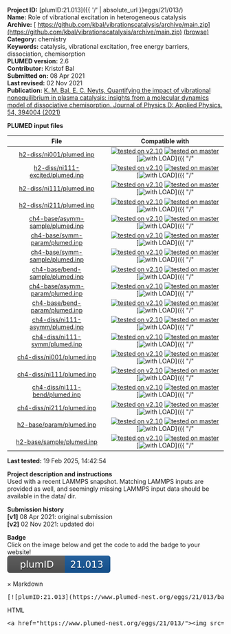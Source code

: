 **Project ID:** [plumID:21.013]({{ '/' | absolute_url }}eggs/21/013/)  
**Name:**  Role of vibrational excitation in heterogeneous catalysis  
**Archive:** [ https://github.com/kbal/vibrationscatalysis/archive/main.zip](https://github.com/kbal/vibrationscatalysis/archive/main.zip) [(browse)](https://github.com/kbal/vibrationscatalysis/tree/main)  
**Category:**  chemistry  
**Keywords:**  catalysis, vibrational excitation, free energy barriers, dissociation, chemisorption  
**PLUMED version:**  2.6  
**Contributor:**  Kristof Bal  
**Submitted on:** 08 Apr 2021  
**Last revised:** 02 Nov 2021  
**Publication:** [K. M. Bal, E. C. Neyts, Quantifying the impact of vibrational nonequilibrium in plasma catalysis: insights from a molecular dynamics model of dissociative chemisorption. Journal of Physics D: Applied Physics. 54, 394004 (2021)](http://dx.doi.org/10.1088/1361-6463/ac113a)  
  
**PLUMED input files**  
  
| File     | Compatible with |  
|:--------:|:--------:|  
| [h2-diss/ni001/plumed.inp](./data/h2-diss/ni001/plumed.inp.md) |  [![tested on v2.10](https://img.shields.io/badge/v2.10-failed-red.svg)](data/h2-diss/ni001/plumed.inp.plumed.stderr) [![tested on master](https://img.shields.io/badge/master-failed-red.svg)](data/h2-diss/ni001/plumed.inp.plumed_master.stderr) [![with LOAD](https://img.shields.io/badge/with-LOAD-yellow.svg)]({{ "/" | absolute_url }}badges) |  
| [h2-diss/ni111-excited/plumed.inp](./data/h2-diss/ni111-excited/plumed.inp.md) |  [![tested on v2.10](https://img.shields.io/badge/v2.10-failed-red.svg)](data/h2-diss/ni111-excited/plumed.inp.plumed.stderr) [![tested on master](https://img.shields.io/badge/master-failed-red.svg)](data/h2-diss/ni111-excited/plumed.inp.plumed_master.stderr) [![with LOAD](https://img.shields.io/badge/with-LOAD-yellow.svg)]({{ "/" | absolute_url }}badges) |  
| [h2-diss/ni111/plumed.inp](./data/h2-diss/ni111/plumed.inp.md) |  [![tested on v2.10](https://img.shields.io/badge/v2.10-failed-red.svg)](data/h2-diss/ni111/plumed.inp.plumed.stderr) [![tested on master](https://img.shields.io/badge/master-failed-red.svg)](data/h2-diss/ni111/plumed.inp.plumed_master.stderr) [![with LOAD](https://img.shields.io/badge/with-LOAD-yellow.svg)]({{ "/" | absolute_url }}badges) |  
| [h2-diss/ni211/plumed.inp](./data/h2-diss/ni211/plumed.inp.md) |  [![tested on v2.10](https://img.shields.io/badge/v2.10-failed-red.svg)](data/h2-diss/ni211/plumed.inp.plumed.stderr) [![tested on master](https://img.shields.io/badge/master-failed-red.svg)](data/h2-diss/ni211/plumed.inp.plumed_master.stderr) [![with LOAD](https://img.shields.io/badge/with-LOAD-yellow.svg)]({{ "/" | absolute_url }}badges) |  
| [ch4-base/asymm-sample/plumed.inp](./data/ch4-base/asymm-sample/plumed.inp.md) |  [![tested on v2.10](https://img.shields.io/badge/v2.10-passing-green.svg)](data/ch4-base/asymm-sample/plumed.inp.plumed.stderr) [![tested on master](https://img.shields.io/badge/master-failed-red.svg)](data/ch4-base/asymm-sample/plumed.inp.plumed_master.stderr) [![with LOAD](https://img.shields.io/badge/with-LOAD-yellow.svg)]({{ "/" | absolute_url }}badges) |  
| [ch4-base/symm-param/plumed.inp](./data/ch4-base/symm-param/plumed.inp.md) |  [![tested on v2.10](https://img.shields.io/badge/v2.10-passing-green.svg)](data/ch4-base/symm-param/plumed.inp.plumed.stderr) [![tested on master](https://img.shields.io/badge/master-passing-green.svg)](data/ch4-base/symm-param/plumed.inp.plumed_master.stderr) [![with LOAD](https://img.shields.io/badge/with-LOAD-yellow.svg)]({{ "/" | absolute_url }}badges) |  
| [ch4-base/symm-sample/plumed.inp](./data/ch4-base/symm-sample/plumed.inp.md) |  [![tested on v2.10](https://img.shields.io/badge/v2.10-passing-green.svg)](data/ch4-base/symm-sample/plumed.inp.plumed.stderr) [![tested on master](https://img.shields.io/badge/master-failed-red.svg)](data/ch4-base/symm-sample/plumed.inp.plumed_master.stderr) [![with LOAD](https://img.shields.io/badge/with-LOAD-yellow.svg)]({{ "/" | absolute_url }}badges) |  
| [ch4-base/bend-sample/plumed.inp](./data/ch4-base/bend-sample/plumed.inp.md) |  [![tested on v2.10](https://img.shields.io/badge/v2.10-passing-green.svg)](data/ch4-base/bend-sample/plumed.inp.plumed.stderr) [![tested on master](https://img.shields.io/badge/master-failed-red.svg)](data/ch4-base/bend-sample/plumed.inp.plumed_master.stderr) [![with LOAD](https://img.shields.io/badge/with-LOAD-yellow.svg)]({{ "/" | absolute_url }}badges) |  
| [ch4-base/asymm-param/plumed.inp](./data/ch4-base/asymm-param/plumed.inp.md) |  [![tested on v2.10](https://img.shields.io/badge/v2.10-passing-green.svg)](data/ch4-base/asymm-param/plumed.inp.plumed.stderr) [![tested on master](https://img.shields.io/badge/master-passing-green.svg)](data/ch4-base/asymm-param/plumed.inp.plumed_master.stderr) [![with LOAD](https://img.shields.io/badge/with-LOAD-yellow.svg)]({{ "/" | absolute_url }}badges) |  
| [ch4-base/bend-param/plumed.inp](./data/ch4-base/bend-param/plumed.inp.md) |  [![tested on v2.10](https://img.shields.io/badge/v2.10-passing-green.svg)](data/ch4-base/bend-param/plumed.inp.plumed.stderr) [![tested on master](https://img.shields.io/badge/master-passing-green.svg)](data/ch4-base/bend-param/plumed.inp.plumed_master.stderr) [![with LOAD](https://img.shields.io/badge/with-LOAD-yellow.svg)]({{ "/" | absolute_url }}badges) |  
| [ch4-diss/ni111-asymm/plumed.inp](./data/ch4-diss/ni111-asymm/plumed.inp.md) |  [![tested on v2.10](https://img.shields.io/badge/v2.10-failed-red.svg)](data/ch4-diss/ni111-asymm/plumed.inp.plumed.stderr) [![tested on master](https://img.shields.io/badge/master-failed-red.svg)](data/ch4-diss/ni111-asymm/plumed.inp.plumed_master.stderr) [![with LOAD](https://img.shields.io/badge/with-LOAD-yellow.svg)]({{ "/" | absolute_url }}badges) |  
| [ch4-diss/ni111-symm/plumed.inp](./data/ch4-diss/ni111-symm/plumed.inp.md) |  [![tested on v2.10](https://img.shields.io/badge/v2.10-failed-red.svg)](data/ch4-diss/ni111-symm/plumed.inp.plumed.stderr) [![tested on master](https://img.shields.io/badge/master-failed-red.svg)](data/ch4-diss/ni111-symm/plumed.inp.plumed_master.stderr) [![with LOAD](https://img.shields.io/badge/with-LOAD-yellow.svg)]({{ "/" | absolute_url }}badges) |  
| [ch4-diss/ni001/plumed.inp](./data/ch4-diss/ni001/plumed.inp.md) |  [![tested on v2.10](https://img.shields.io/badge/v2.10-failed-red.svg)](data/ch4-diss/ni001/plumed.inp.plumed.stderr) [![tested on master](https://img.shields.io/badge/master-failed-red.svg)](data/ch4-diss/ni001/plumed.inp.plumed_master.stderr) [![with LOAD](https://img.shields.io/badge/with-LOAD-yellow.svg)]({{ "/" | absolute_url }}badges) |  
| [ch4-diss/ni111/plumed.inp](./data/ch4-diss/ni111/plumed.inp.md) |  [![tested on v2.10](https://img.shields.io/badge/v2.10-failed-red.svg)](data/ch4-diss/ni111/plumed.inp.plumed.stderr) [![tested on master](https://img.shields.io/badge/master-failed-red.svg)](data/ch4-diss/ni111/plumed.inp.plumed_master.stderr) [![with LOAD](https://img.shields.io/badge/with-LOAD-yellow.svg)]({{ "/" | absolute_url }}badges) |  
| [ch4-diss/ni111-bend/plumed.inp](./data/ch4-diss/ni111-bend/plumed.inp.md) |  [![tested on v2.10](https://img.shields.io/badge/v2.10-failed-red.svg)](data/ch4-diss/ni111-bend/plumed.inp.plumed.stderr) [![tested on master](https://img.shields.io/badge/master-failed-red.svg)](data/ch4-diss/ni111-bend/plumed.inp.plumed_master.stderr) [![with LOAD](https://img.shields.io/badge/with-LOAD-yellow.svg)]({{ "/" | absolute_url }}badges) |  
| [ch4-diss/ni211/plumed.inp](./data/ch4-diss/ni211/plumed.inp.md) |  [![tested on v2.10](https://img.shields.io/badge/v2.10-failed-red.svg)](data/ch4-diss/ni211/plumed.inp.plumed.stderr) [![tested on master](https://img.shields.io/badge/master-failed-red.svg)](data/ch4-diss/ni211/plumed.inp.plumed_master.stderr) [![with LOAD](https://img.shields.io/badge/with-LOAD-yellow.svg)]({{ "/" | absolute_url }}badges) |  
| [h2-base/param/plumed.inp](./data/h2-base/param/plumed.inp.md) |  [![tested on v2.10](https://img.shields.io/badge/v2.10-passing-green.svg)](data/h2-base/param/plumed.inp.plumed.stderr) [![tested on master](https://img.shields.io/badge/master-passing-green.svg)](data/h2-base/param/plumed.inp.plumed_master.stderr) [![with LOAD](https://img.shields.io/badge/with-LOAD-yellow.svg)]({{ "/" | absolute_url }}badges) |  
| [h2-base/sample/plumed.inp](./data/h2-base/sample/plumed.inp.md) |  [![tested on v2.10](https://img.shields.io/badge/v2.10-passing-green.svg)](data/h2-base/sample/plumed.inp.plumed.stderr) [![tested on master](https://img.shields.io/badge/master-failed-red.svg)](data/h2-base/sample/plumed.inp.plumed_master.stderr) [![with LOAD](https://img.shields.io/badge/with-LOAD-yellow.svg)]({{ "/" | absolute_url }}badges) |  
  
**Last tested:**  19 Feb 2025, 14:42:54
  
**Project description and instructions**  
Used with a recent LAMMPS snapshot. Matching LAMMPS inputs are provided as well, and seemingly missing LAMMPS input data should be available in the data/ dir. 

  
**Submission history**  
**[v1]** 08 Apr 2021: original submission  
**[v2]** 02 Nov 2021: updated doi  
  
**Badge**  
Click on the image below and get the code to add the badge to your website!  
<img src="./badge.svg" alt="plumeDnest:21.013" id="myBtn" class="badge">
<div id="myModal" class="modal">
  <div class="modal-content">
    <span class="close">&times;</span>
    Markdown<pre>[![plumID:21.013](https://www.plumed-nest.org/eggs/21/013/badge.svg)](https://www.plumed-nest.org/eggs/21/013/)</pre>
    HTML<pre>&lt;a href="https://www.plumed-nest.org/eggs/21/013/"&gt;&lt;img src="https://www.plumed-nest.org/eggs/21/013/badge.svg" alt="plumID:21.013"&gt;&lt;/a&gt;</pre>
  </div>
</div>
